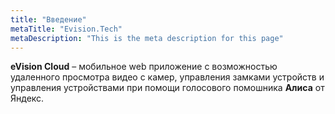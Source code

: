 ```yaml
---
title: "Введение"
metaTitle: "Evision.Tech"
metaDescription: "This is the meta description for this page"
---
```


**eVision Cloud** – мобильное web приложение с возможностью удаленного просмотра видео с камер, управления замками устройств и управления устройствами при помощи голосового помошника **Алиса** от Яндекс.